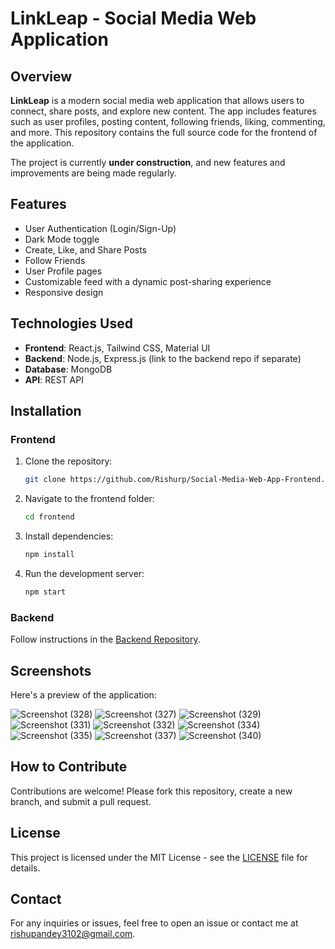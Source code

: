 # LinkLeap - Social Media Web Application

## Overview

**LinkLeap** is a modern social media web application that allows users to connect, share posts, and explore new content. The app includes features such as user profiles, posting content, following friends, liking, commenting, and more. This repository contains the full source code for the frontend of the application.

The project is currently **under construction**, and new features and improvements are being made regularly.

## Features

- User Authentication (Login/Sign-Up)
- Dark Mode toggle
- Create, Like, and Share Posts
- Follow Friends
- User Profile pages
- Customizable feed with a dynamic post-sharing experience
- Responsive design

## Technologies Used

- **Frontend**: React.js, Tailwind CSS, Material UI
- **Backend**: Node.js, Express.js (link to the backend repo if separate)
- **Database**: MongoDB
- **API**: REST API
  
## Installation

### Frontend
1. Clone the repository:
   ```bash
   git clone https://github.com/Rishurp/Social-Media-Web-App-Frontend.git
   ```
2. Navigate to the frontend folder:
   ```bash
   cd frontend
   ```
3. Install dependencies:
   ```bash
   npm install
   ```
4. Run the development server:
   ```bash
   npm start
   ```

### Backend
Follow instructions in the [Backend Repository](https://github.com/Rishurp/Social-Media-Web-App-Backend).

## Screenshots

Here's a preview of the application:

![Screenshot (328)](https://github.com/user-attachments/assets/11fc2b38-6929-412a-a54c-053f2429c1fc)
![Screenshot (327)](https://github.com/user-attachments/assets/a2709ede-2840-4586-b266-0a5e8e55db40)
![Screenshot (329)](https://github.com/user-attachments/assets/45fdf3bf-b09c-4ef3-a060-937a95367701)
![Screenshot (331)](https://github.com/user-attachments/assets/a2e402bc-7dac-44ce-af98-48a9f958f709)
![Screenshot (332)](https://github.com/user-attachments/assets/867c156a-559a-485f-9756-2c478adab9da)
![Screenshot (334)](https://github.com/user-attachments/assets/305baa6b-f31d-433b-8be6-3c136de2a661)
![Screenshot (335)](https://github.com/user-attachments/assets/0a876cbf-ab10-462f-b4f2-a37fd31623a7)
![Screenshot (337)](https://github.com/user-attachments/assets/3d165e2e-865b-435d-9a01-909cf2cca693)
![Screenshot (340)](https://github.com/user-attachments/assets/de9d9ae1-1f0e-4d77-8f97-8166cde86d37)

## How to Contribute

Contributions are welcome! Please fork this repository, create a new branch, and submit a pull request.

## License

This project is licensed under the MIT License - see the [LICENSE](LICENSE) file for details.

## Contact

For any inquiries or issues, feel free to open an issue or contact me at rishupandey3102@gmail.com.


